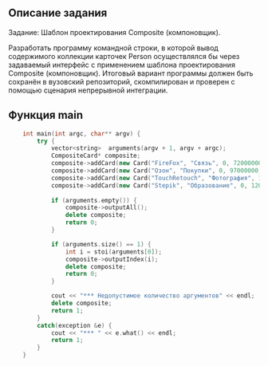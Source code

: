 ## Описание задания

Задание: Шаблон проектирования Composite (компоновщик).

Разработать программу командной строки, в которой вывод содержимого коллекции карточек Person осуществлялся бы через задаваемый интерфейс с применением шаблона проектирования Composite (компоновщик). Итоговый вариант программы должен быть сохранён в вузовский репозиторий, скомпилирован и проверен с помощью сценария непрерывной интеграции.

## Функция main

```cpp
    int main(int argc, char** argv) {
        try {
            vector<string>  arguments(argv + 1, argv + argc);
            CompositeCard* composite;
            composite->addCard(new Card("FireFox", "Связь", 0, 72000000, 123456789, 4.5));
            composite->addCard(new Card("Озон", "Покупки", 0, 97000000, 10345195, 4.8));
            composite->addCard(new Card("TouchRetouch", "Фотография", 119, 16000000, 1843212, 4.6));
            composite->addCard(new Card("Stepik", "Образование", 0, 12000000, 1056732, 4.9));
        
            if (arguments.empty()) {
                composite->outputAll();
                delete composite;
                return 0;
            }

            if (arguments.size() == 1) {
                int i = stoi(arguments[0]);
                composite->outputIndex(i);
                delete composite;
                return 0;
            }

            cout << "*** Недопустимое количество аргументов" << endl;
            delete composite;
            return 1;
        }
        catch(exception &e) {
            cout << "*** " << e.what() << endl;
            return 1;
        }
    }
```
